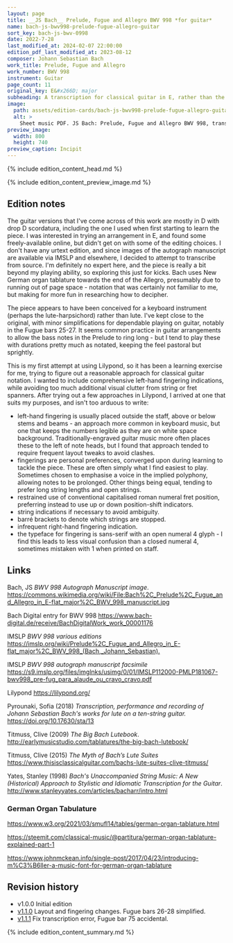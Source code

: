 ```yaml
---
layout: page
title: __JS Bach__ Prelude, Fugue and Allegro BWV 998 *for guitar*
name: bach-js-bwv998-prelude-fugue-allegro-guitar
sort_key: bach-js-bwv-0998
date: 2022-7-28
last_modified_at: 2024-02-07 22:00:00
edition_pdf_last_modified_at: 2023-08-12
composer: Johann Sebastian Bach
work_title: Prelude, Fugue and Allegro
work_number: BWV 998
instrument: Guitar
page_count: 11
original_key: E&#x266D; major
subheading: A transcription for classical guitar in E, rather than the more usual D.
image:
  path: assets/edition-cards/bach-js-bwv998-prelude-fugue-allegro-guitar.card.jpg
  alt: >
    Sheet music PDF. JS Bach: Prelude, Fugue and Allegro BWV 998, transcribed for classical guitar.
preview_image:
  width: 800
  height: 740
preview_caption: Incipit
---
```


{% include edition_content_head.md %}
<!--more-->
{% include edition_content_preview_image.md %}

## Edition notes

The guitar versions that I've come across of this work are mostly in D with drop D scordatura, including the one I used when first starting to learn the piece. I was interested in trying an arrangement in E, and found some freely-available online, but didn't get on with some of the editing choices. I don't have any urtext edition, and since images of the autograph manuscript are available via IMSLP and elsewhere, I decided to attempt to transcribe from source. I'm definitely no expert here, and the piece is really a bit beyond my playing ability, so exploring this just for kicks. Bach uses New German organ tablature towards the end of the Allegro, presumably due to running out of page space - notation that was certainly not familiar to me, but making for more fun in researching how to decipher.

The piece appears to have been conceived for a keyboard instrument (perhaps the lute-harpsichord) rather than lute. I've kept close to the original, with minor simplifications for dependable playing on guitar, notably in the Fugue bars 25-27. It seems common practice in guitar arrangements to allow the bass notes in the Prelude to ring long - but I tend to play these with durations pretty much as notated, keeping the feel pastoral but sprightly.

This is my first attempt at using Lilypond, so it has been a learning exercise for me, trying to figure out a reasonable approach for classical guitar notation. I wanted to include comprehensive left-hand fingering indications, while avoiding too much additional visual clutter from string or fret spanners. After trying out a few approaches in Lilypond, I arrived at one that suits my purposes, and isn't too arduous to write:

* left-hand fingering is usually placed outside the staff, above or below stems and beams - an approach more common in keyboard music, but one that keeps the numbers legible as they are on white space background. Traditionally-engraved guitar music more often places these to the left of note heads, but I found that approach tended to require frequent layout tweaks to avoid clashes.
* fingerings are personal preferences, converged upon during learning to tackle the piece. These are often simply what I find easiest to play. Sometimes chosen to emphasise a voice in the implied polyphony, allowing notes to be prolonged. Other things being equal, tending to prefer long string lengths and open strings.
* restrained use of conventional capitalised roman numeral fret position, preferring instead to use up or down position-shift indicators.
* string indications if necessary to avoid ambiguity.
* barré brackets to denote which strings are stopped.
* infrequent right-hand fingering indication.
* the typeface for fingering is sans-serif with an open numeral 4 glyph - I find this leads to less visual confusion than a closed numeral 4, sometimes mistaken with 1 when printed on staff.

## Links

Bach, JS *BWV 998 Autograph Manuscript image*. <https://commons.wikimedia.org/wiki/File:Bach%2C_Prelude%2C_Fugue_and_Allegro_in_E-flat_major%2C_BWV_998_manuscript.jpg>

Bach Digital entry for BWV 998 <https://www.bach-digital.de/receive/BachDigitalWork_work_00001176>

IMSLP *BWV 998 various editions* <https://imslp.org/wiki/Prelude%2C_Fugue_and_Allegro_in_E-flat_major%2C_BWV_998_(Bach,_Johann_Sebastian).>

IMSLP *BWV 998 autograph manuscript facsimile* <https://s9.imslp.org/files/imglnks/usimg/0/01/IMSLP112000-PMLP181067-bwv998_pre-fug_para_alaude_ou_cravo_cravo.pdf>

Lilypond <https://lilypond.org/>

Pyrounaki, Sofia (2018) *Transcription, performance and recording of
Johann Sebastian Bach's works for lute on a
ten-string guitar.* <https://doi.org/10.17630/sta/13>

Titmuss, Clive (2009) *The Big Bach Lutebook*.
<http://earlymusicstudio.com/tablatures/the-big-bach-lutebook/>

Titmuss, Clive (2015) *The Myth of Bach’s Lute Suites* <https://www.thisisclassicalguitar.com/bachs-lute-suites-clive-titmuss/>

Yates, Stanley (1998) *Bach's Unaccompanied String Music: A New (Historical) Approach to Stylistic and Idiomatic Transcription for the Guitar*. <http://www.stanleyyates.com/articles/bacharr/intro.html>



### German Organ Tabulature
<https://www.w3.org/2021/03/smufl14/tables/german-organ-tablature.html>

<https://steemit.com/classical-music/@partitura/german-organ-tablature-explained-part-1>

<https://www.johnmckean.info/single-post/2017/04/23/introducing-m%C3%B6ller-a-music-font-for-german-organ-tablature>

## Revision history
* v1.0.0 Initial edition
* [v1.1.0](https://github.com/jonty-dawson/music-scores/commit/61226f7fbba288a6505a4863692b2c9383c741b3) Layout and fingering changes. Fugue bars 26-28 simplified.
* [v1.1.1](https://github.com/jonty-dawson/music-scores/commit/fa8565fd91e00530e9822f793d47360d0cdd685c) Fix transcription error, Fugue bar 75 accidental.

{% include edition_content_summary.md %}
